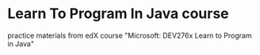 # Learn To Program In Java course
practice materials from edX course "Microsoft: DEV276x Learn to Program in Java"